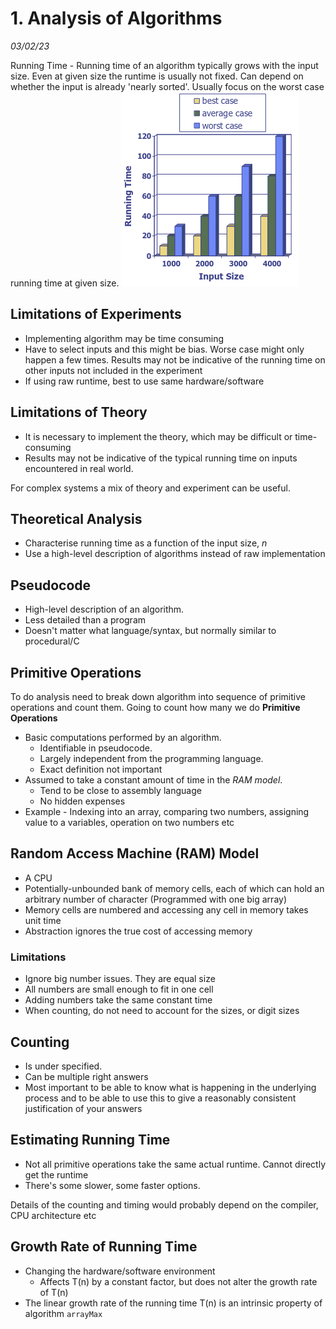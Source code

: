 # 1. Analysis of Algorithms
_03/02/23_

Running Time - Running time of an algorithm typically grows with the input size. Even at given size the runtime is usually not fixed. Can depend on whether the input is already 'nearly sorted'. Usually focus on the worst case running time at given size.
![](../../_resources/20230203163412.png)

## Limitations of Experiments
- Implementing algorithm may be time consuming
- Have to select inputs and this might be bias. Worse case might only happen a few times. Results may not be indicative of the running time on other inputs not included in the experiment 
- If using raw runtime, best to use same hardware/software

## Limitations of Theory
- It is necessary to implement the theory, which may be difficult or time-consuming
- Results may not be indicative of the typical running time on inputs encountered in real world.

For complex systems a mix of theory and experiment can be useful.

## Theoretical Analysis
- Characterise running time as a function of the input size, *n*
- Use a high-level description of algorithms instead of raw implementation

## Pseudocode
- High-level description of an algorithm. 
- Less detailed than a program
- Doesn't matter what language/syntax, but normally similar to procedural/C

## Primitive Operations
To do analysis need to break down algorithm into sequence of primitive operations and count them. Going to count how many we do
**Primitive Operations**
- Basic computations performed by an algorithm. 
	- Identifiable in pseudocode.  
	- Largely independent from the programming language. 
	- Exact definition not important
- Assumed to take a constant amount of time in the *RAM model*. 
	- Tend to be close to assembly language
	- No hidden expenses
- Example - Indexing into an array, comparing two numbers, assigning value to a variables, operation on two numbers etc

## Random Access Machine (RAM) Model
- A CPU
- Potentially-unbounded bank of memory cells, each of which can hold an arbitrary number of character (Programmed with one big array)
- Memory cells are numbered and accessing any cell in memory takes unit time
- Abstraction ignores the true cost of accessing memory 

### Limitations
- Ignore big number issues. They are equal size
- All numbers are small enough to fit in one cell
- Adding numbers take the same constant time
- When counting, do not need to account for the sizes, or digit sizes

## Counting
- Is under specified. 
- Can be multiple right answers
- Most important to be able to know what is happening in the underlying process and to be able to use this to give a reasonably consistent justification of your answers

## Estimating Running Time
- Not all primitive operations take the same actual runtime. Cannot directly get the runtime
- There's some slower, some faster options. 

Details of the counting and timing would probably depend on the compiler, CPU architecture etc

## Growth Rate of Running Time
- Changing the hardware/software environment
	- Affects T(n) by a constant factor, but does not alter the growth rate of T(n)
- The linear growth rate of the running time T(n) is an intrinsic property of algorithm `arrayMax`